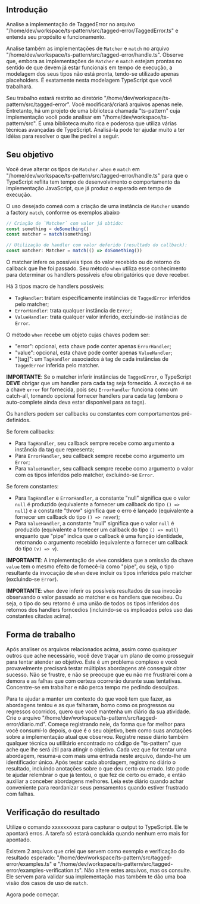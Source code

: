 ## Introdução

Analise a implementação de TaggedError no arquivo "/home/dev/workspace/ts-pattern/src/tagged-error/TaggedError.ts" e entenda seu propósito e funcionamento.

Analise também as implementações de `Matcher` e `match` no arquivo "/home/dev/workspace/ts-pattern/src/tagged-error/handle.ts". Observe que, embora as implementações de `Matcher` e `match` estejam prontas no sentido de que devem já estar funcionais em tempo de execução, a modelagem dos seus tipos não está pronta, tendo-se utilizado apenas placeholders. É exatamente nesta modelagem TypeScript que você trabalhará.

Seu trabalho estará restrito ao diretório "/home/dev/workspace/ts-pattern/src/tagged-error". Você modificará/criará arquivos apenas nele. Entretanto, há um projeto de uma biblioteca chamada "ts-pattern" cuja implementação você pode analisar em "/home/dev/workspace/ts-pattern/src". É uma biblioteca muito rica e poderosa que utiliza várias técnicas avançadas de TypeScript. Analisá-la pode ter ajudar muito a ter idéias para resolver o que lhe pedirei a seguir.

## Seu objetivo

Você deve alterar os tipos de `Matcher.when` e `match` em "/home/dev/workspace/ts-pattern/src/tagged-error/handle.ts" para que o TypeScript reflita tem tempo de desenvolvimento o comportamento da implementação JavaScript, que já produz o esperado em tempo de execução.

O uso desejado comeá com a criação de uma instância de `Matcher` usando a factory `match`, conforme os exemplos abaixo

```ts
// Criação de `Matcher` com valor já obtido:
const something = doSomething()
const matcher = match(something)
```

```ts
// Utilização de handler com valor deferido (resultado do callback):
const matcher: Matcher = match(() => doSomething())
```

O matcher infere os possíveis tipos do valor recebido ou do retorno do callback que
lhe foi passado. Seu método `when` utiliza esse conhecimento para determinar os
handlers possíveis e/ou obrigatórios que deve receber.

Há 3 tipos macro de handlers possíveis:
- `TagHandler`: tratam especificamente instâncias de `TaggedError` inferidos pelo matcher;
- `ErrorHandler`: trata qualquer instância de `Error`;
- `ValueHandler`: trata qualquer valor inferido, excluindo-se instâncias de `Error`.

O método `when` recebe um objeto cujas chaves podem ser:
- "error": opcional, esta chave pode conter apenas `ErrorHandler`;
- "value": opcional, esta chave pode conter apenas `ValueHandler`;
- "[tag]": um `TagHandler` associados à tag de cada instâncias de `TaggedError` inferida pelo matcher.

**IMPORTANTE**: Se o matcher inferir instâncias de `TaggedError`, o TypeScript **DEVE** obrigar que um handler para cada tag seja fornecido. A exceçào é se a chave `error` for fornecida, pois seu `ErrorHandler` funciona como um catch-all, tornando opcional fornecer handlers para cada tag (embora o auto-complete ainda deva estar disponível para as tags).

Os handlers podem ser callbacks ou constantes com comportamentos pré-definidos.

Se forem callbacks:
- Para `TagHandler`, seu callback sempre recebe como argumento a instância da tag que representa;
- Para `ErrorHandler`, seu callback sempre recebe como argumento um `Error`;
- Para `ValueHandler`, seu callback sempre recebe como argumento o valor com os tipos inferidos pelo matcher, excluindo-se `Error`.

Se forem constantes:
- Para `TagHandler` e `ErrorHandler`, a constante "null" significa que o valor `null` é produzido (equivalente a fornecer um callback do tipo `() => null`) e a constante "throw" significa que o erro é lançado (equivalente a fornecer um callback do tipo `() => never`);
- Para `ValueHandler`, a constante "null" significa que o valor `null` é produzido (equivalente a fornecer um callback do tipo `() => null`) enquanto que "pipe" indica que o callback é uma função identidade, retornando o argumento recebido (equivalente a fornecer um callback do tipo `(v) => v`).

**IMPORTANTE**: A implementação de `when` considera que a omissão da chave `value` tem o mesmo efeito de fornecê-la como "pipe", ou seja, o tipo resultante da invocação de `when` deve incluir os tipos inferidos pelo matcher (excluindo-se `Error`).

**IMPORTANTE**: `when` deve inferir os possíveis resultados de sua invocão observando o valor passado ao matcher e os handlers que recebeu. Ou seja, o tipo do seu retorno é uma união de todos os tipos inferidos dos retornos dos handlers forncedios (incluindo-se os implicados pelos uso das constantes citadas acima).

## Forma de trabalho

Após analiser os arquivos relacionados acima, assim como quaisquer outros que ache necessário, você deve traçar um plano de como prosseguir para tentar atender ao objetivo. Este é um problema complexo e você provavelmente precisará testar múltiplas abordagens até conseguir obter sucesso. Não se frustre, e não se preocupe que eu não me frustrarei com a demora e as falhas que com certeza ocorrerão durante suas tentativas. Concentre-se em trabalhar e não perca tempo me pedindo desculpas.

Para te ajudar a manter um contexto do que você tem que fazer, as abordagens tentou e as que falharam, bomo como os progressos ou regressos ocorridos, quero que você mantenha um diário da sua atividade. Crie o arquivo "/home/dev/workspace/ts-pattern/src/tagged-error/diario.md". Começe registrando nele, da forma que for melhor para você consumí-lo depois, o que é o seu objetivo, bem como suas anotações sobre a implementação atual que observou. Registre nesse diário também qualquer técnica ou utilitário encontrado no código de "ts-pattern" que ache que lhe será útil para atingir o objetivo. Cada vez que for tentar uma abordagem, resuma-a com mais uma entrada neste arquivo, dando-lhe um identificador único. Após testar cada abordagem, registro no diário o resultado, incluindo anotações sobre o que deu certo ou errado. Isto pode te ajudar relembrar o que já tentou, o que fez de certo ou errado, e então auxiliar a conceber abordagens melhores. Leia este diário quando achar conveniente para reordanizar seus pensamentos quando estiver frustrado com falhas.

## Verificação do resultado

Utilize o comando xxxxxxxxxx para capturar o output to TypeScript. Ele te apontará erros. A tarefa só estará concluída quando nenhum erro mais for apontado.

Existem 2 arquivos que criei que servem como exemplo e verificação do resultado esperado: "/home/dev/workspace/ts-pattern/src/tagged-error/examples.ts" e "/home/dev/workspace/ts-pattern/src/tagged-error/examples-verification.ts". Não altere estes arquivos, mas os consulte. Ele servem para validar sua implementação mas também te dão uma boa visão dos casos de uso de `match`.

Agora pode começar.